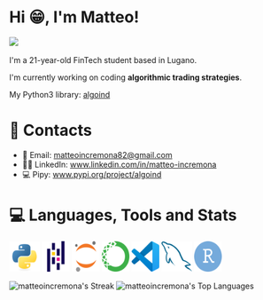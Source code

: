 # Hi 😁, I'm Matteo!
<img src="https://komarev.com/ghpvc/?username=matteoincremona&label=Profile%20views&color=orange&style=for-the-badge" /> </a>

I'm a 21-year-old FinTech student based in Lugano.

I'm currently working on coding **algorithmic trading strategies**.

My Python3 library: [algoind]

# 📮 Contacts
- 📩 Email: matteoincremona82@gmail.com
- 👨‍💼 LinkedIn: www.linkedin.com/in/matteo-incremona
- 💻 Pipy: www.pypi.org/project/algoind


# 💻 Languages, Tools and Stats

</a><a href="https://www.python.org" target="_blank" rel="noreferrer"> <img src="https://raw.githubusercontent.com/devicons/devicon/master/icons/python/python-original.svg" alt="python" width="55" height="55"/></a>
</a><a href="https://www.python.org" target="_blank" rel="noreferrer"> <img src="https://raw.githubusercontent.com/devicons/devicon/master/icons/pandas/pandas-original.svg" alt="r" width="50" height="55"/></a>
</a><a href="https://www.python.org" target="_blank" rel="noreferrer"> <img src="https://raw.githubusercontent.com/devicons/devicon/master/icons/jupyter/jupyter-original.svg" alt="r" width="50" height="55"/></a>
</a><a href="https://www.python.org" target="_blank" rel="noreferrer"> <img src="https://raw.githubusercontent.com/devicons/devicon/master/icons/anaconda/anaconda-original.svg" alt="r" width="50" height="55"/></a>
</a><a href="https://www.python.org" target="_blank" rel="noreferrer"> <img src="https://raw.githubusercontent.com/devicons/devicon/master/icons/vscode/vscode-original.svg" alt="r" width="50" height="55"/></a>
</a><a href="https://www.python.org" target="_blank" rel="noreferrer"> <img src="https://raw.githubusercontent.com/devicons/devicon/master/icons/mysql/mysql-original.svg" alt="mysql" width="55" height="55"/></a>
</a><a href="https://www.python.org" target="_blank" rel="noreferrer"> <img src="https://raw.githubusercontent.com/devicons/devicon/master/icons/rstudio/rstudio-original.svg" alt="r" width="50" height="55"/></a>


![matteoincremona's Streak](https://github-readme-streak-stats.herokuapp.com/?user=matteoincremona&theme=radical&hide_border=false)
![matteoincremona's Top Languages](https://github-readme-stats.vercel.app/api/top-langs/?username=matteoincremona&theme=radical&show_icons=true&hide_border=false&layout=compact)



[algoind]: https://github.com/matteoincremona/algoind
